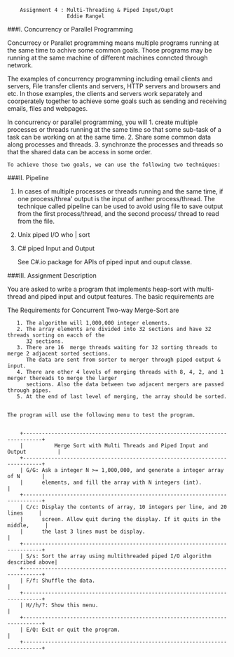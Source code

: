 		Assignment 4 : Multi-Threading & Piped Input/Oupt 
	                   Eddie Rangel

###I. 	Concurrency or Parallel Programming	

   Concurrecy or Parallet programming means multiple programs running at the same time
   to achive some common goals. Those programs may be running at the same machine
   of different machines conncted through network.

   The examples of concurrency programming including email clients and servers, File transfer
   clients and servers, HTTP servers and browsers and etc. In those examples, the clients and
   servers work separately and coorperately together to achieve some goals such as sending and
   receiving emails, files and webpages. 

   In concurrency or parallel programming, you will
	1. create multiple processes or threads running at the same time so that
           some sub-task of a task can be working on at the same time.
	2. Share some common data along processes and threads.
        3. synchronze the processes and threads so that the shared data can be
           access in some order.

	To achieve those two goals, we can use the following two techniques:

###II. 	Pipeline

   1. In cases of multiple processes or threads running and the same time, if one process/threa'
      output is the input of anther process/thread. The technique called pipeline can be used
      to avoid using file to save output from the first process/thread, and the second process/
      thread to read from the file.

   2. Unix piped I/O      who | sort

   3. C# piped Input and Output

      See C#.io package for APIs of piped input and ouput classe.
   

###III.	Assignment Description

   You are asked to write a program that implements heap-sort with multi-thread and
   piped input and output features. The basic requirements are

   The Requirements for Concurrent Two-way Merge-Sort are

       1. The algorithm will 1,000,000 integer elements.
       2. The array elements are divided into 32 sections and have 32 threads sorting on eacch of the
          32 sections.
       3. There are 16  merge threads waiting for 32 sorting threads to merge 2 adjacent sorted sections.
          The data are sent from sorter to merger through piped output & input.
       4. There are other 4 levels of merging threads with 8, 4, 2, and 1 merger thereads to merge the larger
          sections. Also the data between two adjacent mergers are passed through pipes.
       5. At the end of last level of merging, the array should be sorted.


    The program will use the following menu to test the program.

	
	    +----------------------------------------------------------------------------+
	    |          Merge Sort with Multi Threads and Piped Input and Output          |
	    +----------------------------------------------------------------------------+
        | G/G: Ask a integer N >= 1,000,000, and generate a integer array of N       |
        |      elements, and fill the array with N integers (int).                   |
	    +----------------------------------------------------------------------------+
        | C/c: Display the contents of array, 10 integers per line, and 20 lines     |
        |      screen. Allow quit during the display. If it quits in the middle,     |
        |      the last 3 lines must be display.                                     |
	    +----------------------------------------------------------------------------+
        | S/s: Sort the array using multithreaded piped I/O algorithm described above|
	    +----------------------------------------------------------------------------+
        | F/f: Shuffle the data.                                                     |
	    +----------------------------------------------------------------------------+
        | H//h/?: Show this menu.                                                    |
	    +----------------------------------------------------------------------------+
        | E/Q: Exit or quit the program.                                             | 
	    +----------------------------------------------------------------------------+
